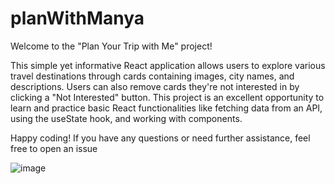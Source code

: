 # planWithManya

Welcome to the "Plan Your Trip with Me" project!

This simple yet informative React application allows users to explore various travel destinations through cards containing images, city names, and descriptions. Users can also remove cards they're not interested in by clicking a "Not Interested" button.
This project is an excellent opportunity to learn and practice basic React functionalities like fetching data from an API, 
using the useState hook, and working with components.

Happy coding!
If you have any questions or need further assistance, feel free to open an issue 

![image](https://github.com/manya16102003/planWithManya/assets/123743851/31e00b5d-e743-4792-9dc3-c66e91778dbf)
